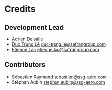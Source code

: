 # Credits

## Development Lead

* [Adrien Delsalle](https://gitlab.com/adriendelsalle)
* [Duc Trung Lê](https://gitlab.com/ductrungle) <duc-trung.le@safrangroup.com>
* [Etienne Lac](https://gitlab.com/etienne.lac) <etienne.lac@safrangroup.com>

## Contributors

* Sébastien Raymond <sebastien@ssg-aero.com>
* Stéphan Aubin <stephan.aubin@ssg-aero.com>